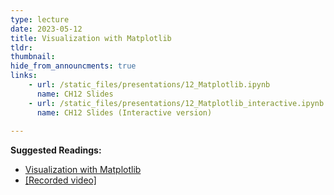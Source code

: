 ```yaml
---
type: lecture
date: 2023-05-12
title: Visualization with Matplotlib
tldr: 
thumbnail: 
hide_from_announcments: true
links: 
    - url: /static_files/presentations/12_Matplotlib.ipynb
      name: CH12 Slides 
    - url: /static_files/presentations/12_Matplotlib_interactive.ipynb
      name: CH12 Slides (Interactive version)
      
---
```

**Suggested Readings:**
- [Visualization with Matplotlib](https://github.com/phonchi/nsysu-math106A/blob/master/static_files/presentations/12_Matplotlib.ipynb)
- [[Recorded video]](https://youtube.com/playlist?list=PLHNZtBNWQ-8559UgFWru2SHN5vu6hyxxg)



